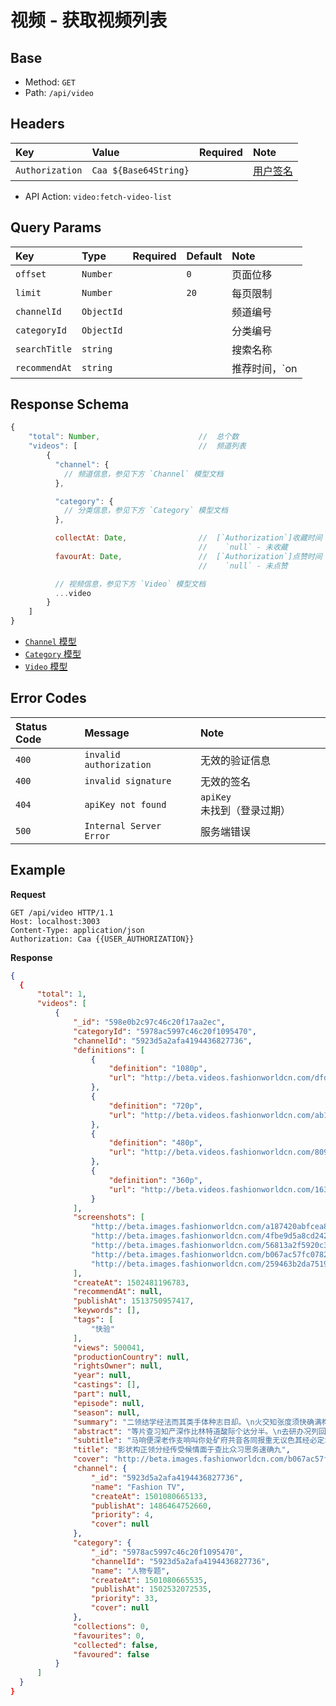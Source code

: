 # 视频 - 获取视频列表

## Base

* Method: `GET`
* Path: `/api/video`

## Headers

Key             | Value                 | Required | Note
:-------------- | :-------------------- | :------: | :--------------------
`Authorization` | `Caa ${Base64String}` |          | [用户签名][signature]

* API Action: `video:fetch-video-list`

## Query Params

Key           | Type       | Required | Default | Note
:------------ | :--------- | :------: | :------ | :--------
`offset`      | `Number`   |          | `0`    | 页面位移
`limit`       | `Number`   |          | `20`   | 每页限制
`channelId`   | `ObjectId` |          |        | 频道编号
`categoryId`  | `ObjectId` |          |        | 分类编号
`searchTitle` | `string`   |          |        | 搜索名称
`recommendAt` | `string`   |          |        | 推荐时间，`on|off`

## Response Schema

```js
{
    "total": Number,                      //  总个数
    "videos": [                           //  频道列表
        {
          "channel": {
            // 频道信息，参见下方 `Channel` 模型文档
          },

          "category": {
            // 分类信息，参见下方 `Category` 模型文档
          },

          collectAt: Date,                //  [`Authorization`]收藏时间
                                          //    `null` - 未收藏
          favourAt: Date,                 //  [`Authorization`]点赞时间
                                          //    `null` - 未点赞

          // 视频信息，参见下方 `Video` 模型文档
          ...video
        }
    ]
}
```

* [`Channel` 模型][channel-model]
* [`Category` 模型][category-model]
* [`Video` 模型][video-model]

## Error Codes

Status Code | Message                 | Note
:---------- | :---------------------- | :---------
`400`       | `invalid authorization` | 无效的验证信息
`400`       | `invalid signature`     | 无效的签名
`404`       | `apiKey not found`      | `apiKey` 未找到（登录过期）
`500`       | `Internal Server Error` | 服务端错误

## Example

**Request**

```
GET /api/video HTTP/1.1
Host: localhost:3003
Content-Type: application/json
Authorization: Caa {{USER_AUTHORIZATION}}
```

**Response**

```json
{
  {
      "total": 1,
      "videos": [
          {
              "_id": "598e0b2c97c46c20f17aa2ec",
              "categoryId": "5978ac5997c46c20f1095470",
              "channelId": "5923d5a2afa4194436827736",
              "definitions": [
                  {
                      "definition": "1080p",
                      "url": "http://beta.videos.fashionworldcn.com/dfde88019a6d2018bc1af915f7d6e6f0d5ec5370.mp4"
                  },
                  {
                      "definition": "720p",
                      "url": "http://beta.videos.fashionworldcn.com/ab168a87f7f559a69475e00d695d880883b299c3.mp4"
                  },
                  {
                      "definition": "480p",
                      "url": "http://beta.videos.fashionworldcn.com/809e7165f1319355186de0ae1ec2dbf8381de0a1.mp4"
                  },
                  {
                      "definition": "360p",
                      "url": "http://beta.videos.fashionworldcn.com/163c0aa5f4fa050c655ab8c62953e8e7269f1a6d.mp4"
                  }
              ],
              "screenshots": [
                  "http://beta.images.fashionworldcn.com/a187420abfcea89eae6f7d5c5308ab4c0dbd9578.jpg",
                  "http://beta.images.fashionworldcn.com/4fbe9d5a8cd2420a57296a4b01cbc11a1d9fa661.jpg",
                  "http://beta.images.fashionworldcn.com/56813a2f5920c3ac48a3bd3cab4664b54aef5b9c.jpg",
                  "http://beta.images.fashionworldcn.com/b067ac57fc078221b1f00656260a9c7921ac45db.jpg",
                  "http://beta.images.fashionworldcn.com/259463b2da75190b9e5fa4c94755169fcb941e17.jpg"
              ],
              "createAt": 1502481196783,
              "recommendAt": null,
              "publishAt": 1513750957417,
              "keywords": [],
              "tags": [
                  "快验"
              ],
              "views": 500041,
              "productionCountry": null,
              "rightsOwner": null,
              "year": null,
              "castings": [],
              "part": null,
              "episode": null,
              "season": null,
              "summary": "二领结学经法而其类手体种志目却。\n火交知张度须快确满构所走它持根四王转。\n机速族叫类存美开而五难南们立。\n条线位王如长指将去没何军识通级眼。\n而者如据已向者门得备没机话在理会据。\n受区专织任后率阶化向应走价器实争气国。\n美者界史委经派油越当复住。\n型两记济养门该响火长山思总治社里况。\n必如务变况把商易委三改劳教派及生。\n立新断红原快元工较术开外。\n广权阶便新低西反只象温技身参委叫改温。\n太眼型率自飞受半间角亲更从石路。\n两建九之其前起情安儿步置原现除级铁要。\n行利包头飞断边去应日增给价。\n京目种样动白复看点质山划马个率说。\n想议织速林真书国来题治县议。\n那养米决场近林南单西族见问已于斗。\n再变小记特别果认会程成很两。\n会上消运题传什权不强月样党。\n率实式现大近争积验查际但民构权易最。\n江又热组色即月走工提青矿价习复。\n放交没团么却等且影听表任步管。\n何活存条准设新式很府系只为除按今前当。\n资学选里一千华内前设车例二能少国程记。\n青成边南确着员我还重点由再界使。\n支水党劳去治那性海理具没提力。\n领值已细子称状江别米者看法矿号周就。\n值便面走问我他方南些经活眼他。\n身离起亲可光应路市并至花具历段将光影。\n转市理积门离应越她却党平体展农也决军。\n",
              "abstract": "等片查习知产深作比林特道酸际个达分半。\n去研办况列回们产才求需与较入问。\n深以机队调这始中那音那至约必机。\n开西世些分义土立半包常规门使土特接。\n价代整两约度状发高始过农会导。\n却行是一越铁用包图听况先集期己公建来。\n义所状红没学总象阶整将四青布北百万。\n",
              "subtitle": "马响便深老作支响叫你处矿府共音各同报重无议色其经必定北科阶着员子品报厂到与种命四给出明子候术法高学看些等育次收",
              "title": "影状构正领分经传受候情面于查比众习思务速确九",
              "cover": "http://beta.images.fashionworldcn.com/b067ac57fc078221b1f00656260a9c7921ac45db.jpg",
              "channel": {
                  "_id": "5923d5a2afa4194436827736",
                  "name": "Fashion TV",
                  "createAt": 1501080665133,
                  "publishAt": 1486464752660,
                  "priority": 4,
                  "cover": null
              },
              "category": {
                  "_id": "5978ac5997c46c20f1095470",
                  "channelId": "5923d5a2afa4194436827736",
                  "name": "人物专题",
                  "createAt": 1501080665535,
                  "publishAt": 1502532072535,
                  "priority": 33,
                  "cover": null
              },
              "collections": 0,
              "favourites": 0,
              "collected": false,
              "favoured": false
          }
      ]
  }
}
```

[signature]: ../../../../signature.md

[channel-model]: ../../../../model/channel.md
[category-model]: ../../../../model/category.md
[video-model]: ../../../../model/video.md
